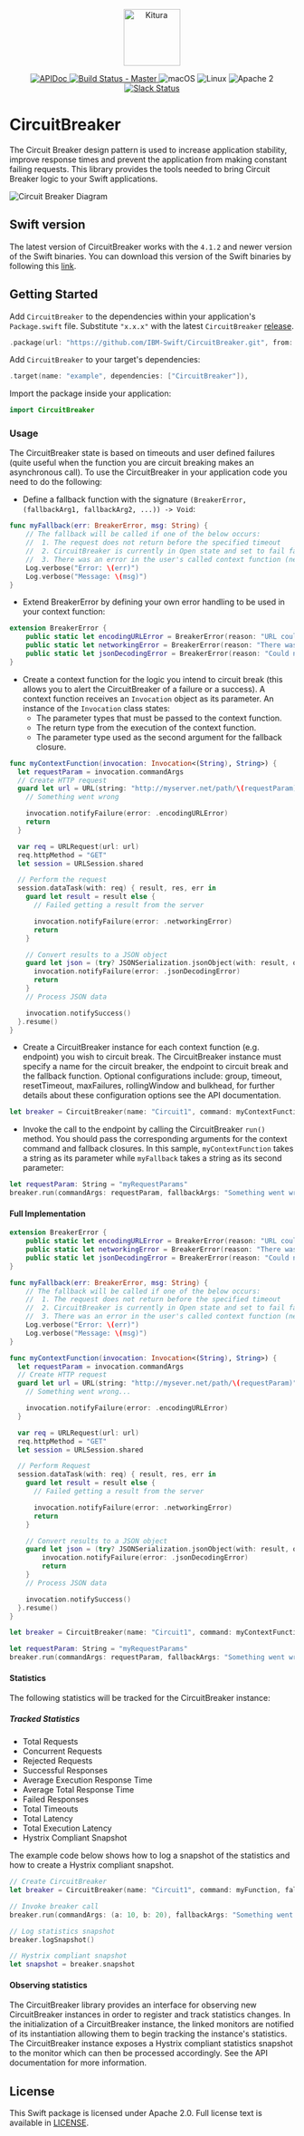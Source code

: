 <p align="center">
    <a href="http://kitura.io/">
        <img src="https://raw.githubusercontent.com/IBM-Swift/Kitura/master/Sources/Kitura/resources/kitura-bird.svg?sanitize=true" height="100" alt="Kitura">
    </a>
</p>

<p align="center">
    <a href="https://www.kitura.io/packages.html#all">
    <img src="https://img.shields.io/badge/apidoc-kitura.io-1FBCE4.svg?style=flat" alt="APIDoc">
    </a>
    <a href="https://travis-ci.org/IBM-Swift/CircuitBreaker">
    <img src="https://travis-ci.org/IBM-Swift/CircuitBreaker.svg?branch=master" alt="Build Status - Master">
    </a>
    <img src="https://img.shields.io/badge/os-macOS-green.svg?style=flat" alt="macOS">
    <img src="https://img.shields.io/badge/os-linux-green.svg?style=flat" alt="Linux">
    <img src="https://img.shields.io/badge/license-Apache2-blue.svg?style=flat" alt="Apache 2">
    <a href="http://swift-at-ibm-slack.mybluemix.net/">
    <img src="http://swift-at-ibm-slack.mybluemix.net/badge.svg" alt="Slack Status">
    </a>
</p>

# CircuitBreaker
The Circuit Breaker design pattern is used to increase application stability, improve response times and prevent the application from making constant failing requests. This library provides the tools needed to bring Circuit Breaker logic to your Swift applications.

![Circuit Breaker Diagram](resources/circuitBreakerDiagram.png)

## Swift version
The latest version of CircuitBreaker works with the `4.1.2` and newer version of the Swift binaries. You can download this version of the Swift binaries by following this [link](https://swift.org/download/#releases).

## Getting Started

Add `CircuitBreaker` to the dependencies within your application's `Package.swift` file. Substitute `"x.x.x"` with the latest `CircuitBreaker` [release](https://github.com/IBM-Swift/CircuitBreaker/releases).

```swift
.package(url: "https://github.com/IBM-Swift/CircuitBreaker.git", from: "x.x.x")
```
Add `CircuitBreaker` to your target's dependencies:

```Swift
.target(name: "example", dependencies: ["CircuitBreaker"]),
```

Import the package inside your application:

```swift
import CircuitBreaker
```

### Usage

The CircuitBreaker state is based on timeouts and user defined failures (quite useful when the function you are circuit breaking makes an asynchronous call). To use the CircuitBreaker in your application code you need to do the following:

- Define a fallback function with the signature `(BreakerError, (fallbackArg1, fallbackArg2, ...)) -> Void`:

```swift
func myFallback(err: BreakerError, msg: String) {
    // The fallback will be called if one of the below occurs:
    //  1. The request does not return before the specified timeout
    //  2. CircuitBreaker is currently in Open state and set to fail fast.
    //  3. There was an error in the user's called context function (networking error, etc.)
    Log.verbose("Error: \(err)")
    Log.verbose("Message: \(msg)")
}
```

- Extend BreakerError by defining your own error handling to be used in your context function:

```swift
extension BreakerError {
    public static let encodingURLError = BreakerError(reason: "URL could not be created")
    public static let networkingError = BreakerError(reason: "There was an error, while sending the request")
    public static let jsonDecodingError = BreakerError(reason: "Could not decode result into JSON")
}
```

- Create a context function for the logic you intend to circuit break (this allows you to alert the CircuitBreaker of a failure or a success). A context function receives an `Invocation` object as its parameter. An instance of the `Invocation` class states:
    - The parameter types that must be passed to the context function.
    - The return type from the execution of the context function.
    - The parameter type used as the second argument for the fallback closure.

```swift
func myContextFunction(invocation: Invocation<(String), String>) {
  let requestParam = invocation.commandArgs
  // Create HTTP request
  guard let url = URL(string: "http://myserver.net/path/\(requestParam)") else {
    // Something went wrong

    invocation.notifyFailure(error: .encodingURLError)
    return
  }

  var req = URLRequest(url: url)
  req.httpMethod = "GET"
  let session = URLSession.shared

  // Perform the request
  session.dataTask(with: req) { result, res, err in
    guard let result = result else {
      // Failed getting a result from the server

      invocation.notifyFailure(error: .networkingError)
      return
    }

    // Convert results to a JSON object
    guard let json = (try? JSONSerialization.jsonObject(with: result, options: [])) as? [String: Any] else {
      invocation.notifyFailure(error: .jsonDecodingError)
      return
    }
    // Process JSON data

    invocation.notifySuccess()
  }.resume()
}
```

- Create a CircuitBreaker instance for each context function (e.g. endpoint) you wish to circuit break. The CircuitBreaker instance must specify a name for the circuit breaker, the endpoint to circuit break and the fallback function. Optional configurations include: group, timeout, resetTimeout, maxFailures, rollingWindow and bulkhead, for further details about these configuration options see the API documentation.

```swift
let breaker = CircuitBreaker(name: "Circuit1", command: myContextFunction, fallback: myFallback)
```

- Invoke the call to the endpoint by calling the CircuitBreaker `run()` method. You should pass the corresponding arguments for the context command and fallback closures. In this sample, `myContextFunction` takes a string as its parameter while `myFallback` takes a string as its second parameter:

```swift
let requestParam: String = "myRequestParams"
breaker.run(commandArgs: requestParam, fallbackArgs: "Something went wrong.")
```

#### Full Implementation

```swift
extension BreakerError {
    public static let encodingURLError = BreakerError(reason: "URL could not be created")
    public static let networkingError = BreakerError(reason: "There was an error, while sending the request")
    public static let jsonDecodingError = BreakerError(reason: "Could not decode result into JSON")
}

func myFallback(err: BreakerError, msg: String) {
    // The fallback will be called if one of the below occurs:
    //  1. The request does not return before the specified timeout
    //  2. CircuitBreaker is currently in Open state and set to fail fast.
    //  3. There was an error in the user's called context function (networking error, etc.)
    Log.verbose("Error: \(err)")
    Log.verbose("Message: \(msg)")
}

func myContextFunction(invocation: Invocation<(String), String>) {
  let requestParam = invocation.commandArgs
  // Create HTTP request
  guard let url = URL(string: "http://mysever.net/path/\(requestParam)") else {
    // Something went wrong...

    invocation.notifyFailure(error: .encodingURLError)
  }

  var req = URLRequest(url: url)
  req.httpMethod = "GET"
  let session = URLSession.shared

  // Perform Request
  session.dataTask(with: req) { result, res, err in
    guard let result = result else {
      // Failed getting a result from the server

      invocation.notifyFailure(error: .networkingError)
      return
    }

    // Convert results to a JSON object
    guard let json = (try? JSONSerialization.jsonObject(with: result, options: [])) as? [String: Any] else {
        invocation.notifyFailure(error: .jsonDecodingError)
        return
    }
    // Process JSON data

    invocation.notifySuccess()
  }.resume()
}

let breaker = CircuitBreaker(name: "Circuit1", command: myContextFunction, fallback: myFallback)

let requestParam: String = "myRequestParams"
breaker.run(commandArgs: requestParam, fallbackArgs: "Something went wrong.")
```

#### Statistics

The following statistics will be tracked for the CircuitBreaker instance:

##### Tracked Statistics
 * Total Requests
 * Concurrent Requests
 * Rejected Requests
 * Successful Responses
 * Average Execution Response Time
 * Average Total Response Time
 * Failed Responses
 * Total Timeouts
 * Total Latency
 * Total Execution Latency
 * Hystrix Compliant Snapshot

The example code below shows how to log a snapshot of the statistics and how to create
 a Hystrix compliant snapshot.

```swift
// Create CircuitBreaker
let breaker = CircuitBreaker(name: "Circuit1", command: myFunction, fallback: myFallback)

// Invoke breaker call
breaker.run(commandArgs: (a: 10, b: 20), fallbackArgs: "Something went wrong.")

// Log statistics snapshot
breaker.logSnapshot()

// Hystrix compliant snapshot
let snapshot = breaker.snapshot
```

#### Observing statistics
The CircuitBreaker library provides an interface for observing new CircuitBreaker instances in order to register and track statistics changes. In the initialization of a CircuitBreaker instance, the linked monitors are notified of its instantiation allowing them to begin tracking the instance's statistics. The CircuitBreaker instance exposes a Hystrix compliant statistics snapshot to the monitor which can then be processed accordingly.  See the API documentation for more information.

## License
This Swift package is licensed under Apache 2.0. Full license text is available in [LICENSE](https://github.com/IBM-Swift/CircuitBreaker/blob/master/LICENSE).
